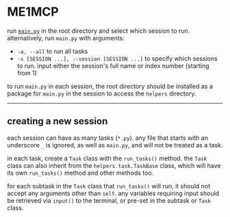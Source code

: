 # ME1MCP
 
run [`main.py`](main.py) in the root directory and select which session to run. alternatively, run `main.py` with arguments:

- `-a, --all` to run all tasks
- `-s [SESSION ...], --session [SESSION ...]` to specify which sessions to run. input either the session's full name or index number (starting from 1)

to run `main.py` in each session, the root directory should be installed as a package for `main.py` in the session to access the `helpers` directory.

---

## creating a new session

each session can have as many tasks (`*.py`). any file that starts with an underscore `_` is ignored, as well as `main.py`, and will not be treated as a task.

in each task, create a `Task` class with the `run_tasks()` method. the `Task` class can also inherit from the `helpers.task.TaskBase` class, which will have its own `run_tasks()` method and other methods too.

for each subtask in the `Task` class that `run_tasks()` will run, it should not accept any arguments other than `self`. any variables requiring input should be retrieved via `input()` to the terminal, or pre-set in the subtask or `Task` class.